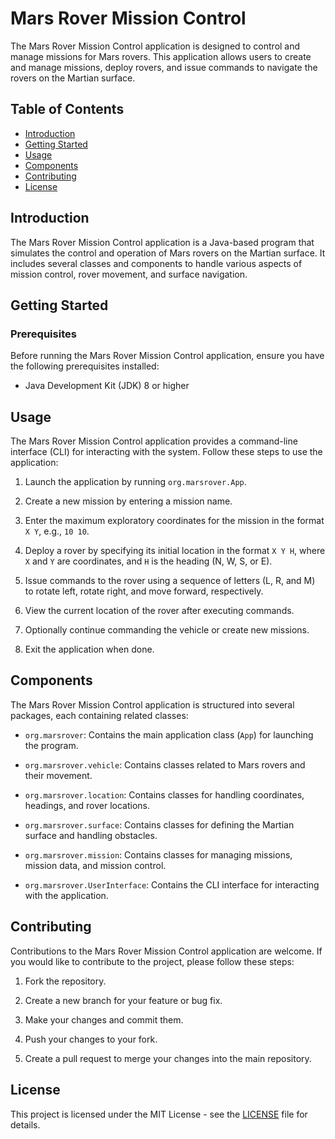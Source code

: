 # Mars Rover Mission Control

The Mars Rover Mission Control application is designed to control and manage missions for Mars rovers. This application
allows users to create and manage missions, deploy rovers, and issue commands to navigate the rovers on the Martian
surface.

## Table of Contents

- [Introduction](#introduction)
- [Getting Started](#getting-started)
- [Usage](#usage)
- [Components](#components)
- [Contributing](#contributing)
- [License](#license)

## Introduction

The Mars Rover Mission Control application is a Java-based program that simulates the control and operation of Mars
rovers on the Martian surface. It includes several classes and components to handle various aspects of mission control,
rover movement, and surface navigation.

## Getting Started

### Prerequisites

Before running the Mars Rover Mission Control application, ensure you have the following prerequisites installed:

- Java Development Kit (JDK) 8 or higher

## Usage

The Mars Rover Mission Control application provides a command-line interface (CLI) for interacting with the system.
Follow these steps to use the application:

1. Launch the application by running `org.marsrover.App`.

2. Create a new mission by entering a mission name.

3. Enter the maximum exploratory coordinates for the mission in the format `X Y`, e.g., `10 10`.

4. Deploy a rover by specifying its initial location in the format `X Y H`, where `X` and `Y` are coordinates, and `H`
   is the heading (N, W, S, or E).

5. Issue commands to the rover using a sequence of letters (L, R, and M) to rotate left, rotate right, and move forward,
   respectively.

6. View the current location of the rover after executing commands.

7. Optionally continue commanding the vehicle or create new missions.

8. Exit the application when done.

## Components

The Mars Rover Mission Control application is structured into several packages, each containing related classes:

- `org.marsrover`: Contains the main application class (`App`) for launching the program.

- `org.marsrover.vehicle`: Contains classes related to Mars rovers and their movement.

- `org.marsrover.location`: Contains classes for handling coordinates, headings, and rover locations.

- `org.marsrover.surface`: Contains classes for defining the Martian surface and handling obstacles.

- `org.marsrover.mission`: Contains classes for managing missions, mission data, and mission control.

- `org.marsrover.UserInterface`: Contains the CLI interface for interacting with the application.

## Contributing

Contributions to the Mars Rover Mission Control application are welcome. If you would like to contribute to the project,
please follow these steps:

1. Fork the repository.

2. Create a new branch for your feature or bug fix.

3. Make your changes and commit them.

4. Push your changes to your fork.

5. Create a pull request to merge your changes into the main repository.

## License

This project is licensed under the MIT License - see the [LICENSE](LICENSE) file for details.
